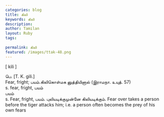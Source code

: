 ```yaml
---
categories: blog
title: கிலி
keywords: கிலி
description: 
author: Tamilan
layout: Ruby
tags: 
 
permalink: கிலி
featured: /images/ttak-48.png
---
```

  
[ kili ]  
  
பெ. [T. K. gili.]  
Fear, fright; பயம்.கிலிகொள்மக னுத்தியினால் (இராமநா. உயுத். 57)  
s. fear, fright, பயம்  
பயம்  
s. Fear, fright, பயம். புலியடிக்குமுன்னே கிலியடிக்கும். Fear over takes a person before the tiger attacks him; i.e. a person often becomes the prey of his own fears